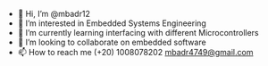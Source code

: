 - 👋 Hi, I’m @mbadr12
- 👀 I’m interested in Embedded Systems Engineering
- 🌱 I’m currently learning interfacing with different Microcontrollers
- 💞️ I’m looking to collaborate on embedded software
- 📫 How to reach me (+20) 1008078202
                     mbadr4749@gmail.com

<!---
mbadr12/mbadr12 is a ✨ special ✨ repository because its `README.md` (this file) appears on your GitHub profile.
You can click the Preview link to take a look at your changes.
--->
